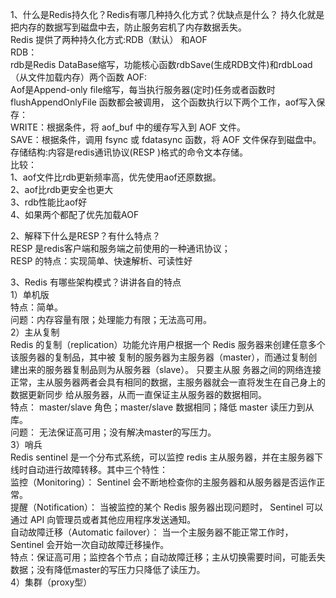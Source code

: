 1、什么是Redis持久化？Redis有哪几种持久化方式？优缺点是什么？
持久化就是把内存的数据写到磁盘中去，防止服务宕机了内存数据丢失。  
Redis 提供了两种持久化方式:RDB（默认） 和AOF  
RDB：  
rdb是Redis DataBase缩写，功能核心函数rdbSave(生成RDB文件)和rdbLoad（从文件加载内存）两个函数
AOF:  
Aof是Append-only file缩写，每当执行服务器(定时)任务或者函数时flushAppendOnlyFile 函数都会被调用， 
这个函数执行以下两个工作，aof写入保存：  
WRITE：根据条件，将 aof_buf 中的缓存写入到 AOF 文件。  
SAVE：根据条件，调用 fsync 或 fdatasync 函数，将 AOF 文件保存到磁盘中。  
存储结构:内容是redis通讯协议(RESP )格式的命令文本存储。  
比较：  
1、aof文件比rdb更新频率高，优先使用aof还原数据。  
2、aof比rdb更安全也更大  
3、rdb性能比aof好  
4、如果两个都配了优先加载AOF  

2、解释下什么是RESP？有什么特点？  
RESP 是redis客户端和服务端之前使用的一种通讯协议；  
RESP 的特点：实现简单、快速解析、可读性好  

3、Redis 有哪些架构模式？讲讲各自的特点  
1）单机版  
特点：简单。  
问题：内存容量有限；处理能力有限；无法高可用。  
2）主从复制  
Redis 的复制（replication）功能允许用户根据一个 Redis 服务器来创建任意多个该服务器的复制品，其中被
复制的服务器为主服务器（master），而通过复制创建出来的服务器复制品则为从服务器（slave）。 只要主从服
务器之间的网络连接正常，主从服务器两者会具有相同的数据，主服务器就会一直将发生在自己身上的数据更新同步
给从服务器，从而一直保证主从服务器的数据相同。  
特点：
master/slave 角色；master/slave 数据相同；降低 master 读压力到从库。  
问题：
无法保证高可用；没有解决master的写压力。  
3）哨兵  
Redis sentinel 是一个分布式系统，可以监控 redis 主从服务器，并在主服务器下线时自动进行故障转移。其中三个特性：  
监控（Monitoring）：    Sentinel  会不断地检查你的主服务器和从服务器是否运作正常。  
提醒（Notification）： 当被监控的某个 Redis 服务器出现问题时， Sentinel 可以通过 API 向管理员或者其他应用程序发送通知。  
自动故障迁移（Automatic failover）： 当一个主服务器不能正常工作时， Sentinel 会开始一次自动故障迁移操作。  
特点：保证高可用；监控各个节点；自动故障迁移；主从切换需要时间，可能丢失数据；没有降低master的写压力只降低了读压力。  
4）集群（proxy型）
